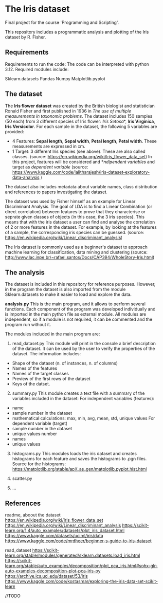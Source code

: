 # The Iris dataset 
Final project for the course 'Programming and Scripting'. 

This repository includes a programmatic analysis and plotting of the Iris dataset by R. Fisher. 

##  Requirements 

Requirements to run the code:
The code can be interpreted with python 3.12.
Required modules include: 

Sklearn.datasets 
Pandas
Numpy
Matplotlib.pyplot 


## The dataset 

The **Iris flower dataset** was created by the British biologist and statistician Ronald Fisher and first published in 1936 in *The use of multiple measurements in taxonomic problems*. 
The dataset includes 150 samples (50 each) from 3 different species of Iris flower: *Iris Setosa**, **Iris Virginica**, **Iris Versicolor**. 
For each sample in the dataset, the following 5 variables are provided: 
- 4 Features: **Sepal length**, **Sepal width**, **Petal length**, **Petal width**. These measurements are expressed in cm.  
- 1 Target: 3 different Iris species (see above). These are also called classes. 
(source: https://en.wikipedia.org/wiki/Iris_flower_data_set)
In this project, features will be considered and **ndipendent variables* and target as *dependent variable* (source: https://www.kaggle.com/code/lalitharajesh/iris-dataset-exploratory-data-analysis )

The dataset also includes metadata about variable names, class distribution and references to papers investigating the dataset. 

The dataset was used by Fisher himself as an example for Linear Discriminant Analysis. The goal of LDA is to find a Linear Combination (or direct correlation) between features to prove that they characterise or seprate given classes of objects (in this case, the 3 iris species). This means that with the iris dataset a user can find and analyse the correlation of 2 or more features in the dataset. For example, by looking at the features of a sample, the corresponding iris species can be guessed. (source: https://en.wikipedia.org/wiki/Linear_discriminant_analysis)

The Iris dataset is commonly used as a beginner's dataset to approach machine learning for classification, data mining and clustering (source: http://www.lac.inpe.br/~rafael.santos/Docs/CAP394/WholeStory-Iris.html)

## The analysis 

The dataset is included in this repository for reference purposes. However, in the program the dataset is also imported from the module Sklearn.datasets to make it easier to load and explore the data. 

**analysis.py**
This is the main program, and it allows to perform several functions. 
Each component of the program was developed individually and is imported in the main python file as external module.
All modules are independent, so if a module is not required, it can be commented and the program run without it. 

The modules included in the main program are: 

1) read_dataset.py 
This module will print in the console a brief description of the dataset. It can be used by the user to verify the properties of the dataset. The information includes: 

- Shape of the dataset (n. of instances, n. of columns)
- Names of the features
- Names of the target classes 
- Preview of the first rows of the dataset
- Keys of the datset. 


2) summary.py 
This module creates a text file with a summary of the variables included in the dataset: 
For independent variables (features):
- name
- sample number in the dataset
- mathematical calculations: max, min, avg, mean, std, unique values 
For dependent variable (target)
- sample number in the dataset
- unique values number
- names
- unique values 

3) histograms.py
This modules loads the iris dataset and creates histograms for each feature and saves the histograms to .pgn files. 
Source for the histograms: https://matplotlib.org/stable/api/_as_gen/matplotlib.pyplot.hist.html

4) scatter.py 

5) ...


## References 

readme, aboout the dataset 
https://en.wikipedia.org/wiki/Iris_flower_data_set 
https://en.wikipedia.org/wiki/Linear_discriminant_analysis 
https://scikit-learn.org/1.4/auto_examples/datasets/plot_iris_dataset.html
https://www.kaggle.com/datasets/uciml/iris/data
https://www.kaggle.com/code/mrdheer/beginner-s-guide-to-iris-dataset

read_dataset 
https://scikit-learn.org/stable/modules/generated/sklearn.datasets.load_iris.html 
https://scikit-learn.org/stable/auto_examples/decomposition/plot_pca_iris.html#sphx-glr-auto-examples-decomposition-plot-pca-iris-py 
https://archive.ics.uci.edu/dataset/53/iris 
https://www.kaggle.com/code/kostasmar/exploring-the-iris-data-set-scikit-learn



//TODO 
